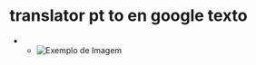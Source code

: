 # translator pt to en google texto

- - ![Exemplo de Imagem](https://via.placeholder.com/150 "Imagem de Exemplo")
